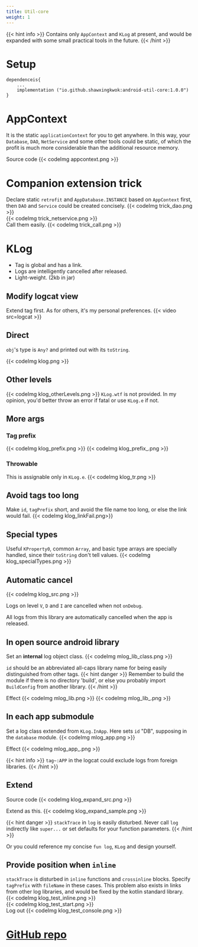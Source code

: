 ```yaml
---
title: Util-core
weight: 1
---
```


{{< hint info >}}
Contains only `AppContext` and `KLog` at present, 
and would be expanded with some small practical tools in the future.
{{< /hint >}}

# Setup
```
dependenceis{
    ...
    implementation ("io.github.shawxingkwok:android-util-core:1.0.0")
}
```

# AppContext
It is the static `applicationContext` for you to get anywhere. In this way, your 
`Database`, `DAO`, `NetService` and some other tools could be static, 
of which the profit is much more considerable than the additional resource memory. 

Source code
{{< codeImg appcontext.png >}}

# Companion extension trick
Declare static `retrofit` and `AppDatabase.INSTANCE` based on `AppContext` first, then `DAO` and `Service`
could be created concisely.
{{< codeImg trick_dao.png >}}
<br>
{{< codeImg trick_netservice.png >}}
<br>
Call them easily. 
{{< codeImg trick_call.png >}}

# KLog
- Tag is global and has a link.
- Logs are intelligently cancelled after released. 
- Light-weight. (2kb in jar)

## Modify logcat view
Extend tag first. As for others, it's my personal preferences.
{{< video src=logcat >}} 

## Direct
`obj`'s type is `Any?` and printed out with its `toString`.

{{< codeImg klog.png >}}

## Other levels
{{< codeImg klog_otherLevels.png >}}
`KLog.wtf` is not provided. In my opinion, you'd better throw an error if fatal or use `KLog.e` if not.

## More args
### Tag prefix 
{{< codeImg klog_prefix.png >}} {{< codeImg klog_prefix_.png >}}

### Throwable
This is assignable only in `KLog.e`.
{{< codeImg klog_tr.png >}}

## Avoid tags too long
Make `id`, `tagPrefix` short, and avoid the file name too long, or else the link would fail.
{{< codeImg klog_linkFail.png>}}

## Special types
Useful `KProperty0`, common `Array`, and basic type arrays are specially handled, since their `toString` 
don't tell values. 
{{< codeImg klog_specialTypes.png >}}

## Automatic cancel
{{< codeImg klog_src.png >}}

Logs on level `V`, `D` and `I` are cancelled when not `onDebug`. 

All logs from this library are automatically cancelled when the app is released.

## In open source android library
Set an **internal** log object class. 
{{< codeImg mlog_lib_class.png >}}

`id` should be an abbreviated all-caps library name for being easily distinguished from other tags.
{{< hint danger >}}
Remember to build the module if there is no directory 'build', or else you probably import `BuildConfig` from another
library.
{{< /hint >}}

Effect
{{< codeImg mlog_lib.png >}}
{{< codeImg mlog_lib_.png >}}

## In each app submodule
Set a log class extended from `KLog.InApp`. Here sets `id` "DB", supposing in the `database` module.
{{< codeImg mlog_app.png >}}

Effect 
{{< codeImg mlog_app_.png >}}

{{< hint info >}}
`tag~:APP` in the logcat could exclude logs from foreign libraries. 
{{< /hint >}}

## Extend
Source code
{{< codeImg klog_expand_src.png >}}

Extend as this.
{{< codeImg klog_expand_sample.png >}}

{{< hint danger >}}
`stackTrace` in `log` is easily disturbed. Never call `log` indirectly like `super...` 
or set defaults for your function parameters.
{{< /hint >}}

Or you could reference my concise `fun log`, `KLog` and design yourself.

## Provide position when `inline`
`stackTrace` is disturbed in `inline` functions and `crossinline` blocks.
Specify `tagPrefix` with `fileName` in these cases. 
This problem also exists in links from other log libraries, and would be fixed by the kotlin standard library.
{{< codeImg klog_test_inline.png >}}
<br>
{{< codeImg klog_test_start.png >}}
<br>
Log out
{{< codeImg klog_test_console.png >}} 

# <a href="https://github.com/ShawxingKwok/AndroidUtil-Core" target="_blank"> GitHub repo </a>